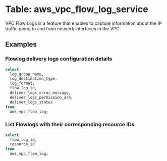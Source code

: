 # Table: aws_vpc_flow_log_service

VPC Flow Logs is a feature that enables to capture information about the IP traffic going to and from network interfaces in the VPC

## Examples

### Flowlog delivery logs configuration details

```sql
select
  log_group_name,
  log_destination_type,
  log_format,
  flow_log_id,
  deliver_logs_error_message,
  deliver_logs_permission_arn,
  deliver_logs_status
from
  aws_vpc_flow_log;
```


### List Flowlogs with their corresponding resource IDs

```sql
select
  flow_log_id,
  resource_id
from
  aws_vpc_flow_log;
```